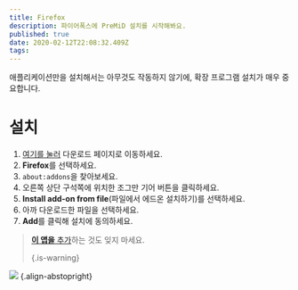 ```yaml
---
title: Firefox
description: 파이어폭스에 PreMiD 설치를 시작해봐요.
published: true
date: 2020-02-12T22:08:32.409Z
tags:
---
```


애플리케이션만을 설치해서는 아무것도 작동하지 않기에, 확장 프로그램 설치가 매우 중요합니다.

# 설치
1. [여기를 눌러](https://premid.app/downloads) 다운로드 페이지로 이동하세요.
2. **Firefox**를 선택하세요.
3. `about:addons`을 찾아보세요.
4. 오른쪽 상단 구석쪽에 위치한 조그만 기어 버튼을 클릭하세요.
5. **Install add-on from file**(파일에서 에드온 설치하기)를 선택하세요.
6. 아까 다운로드한 파일을 선택하세요.
7. **Add**를 클릭해 설치에 동의하세요.

> [**이 앱을** 추가](/install)하는 것도 잊지 마세요. 
> 
> {.is-warning}

![](https://img.icons8.com/color/2x/firefox.png) {.align-abstopright}